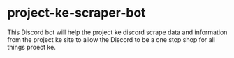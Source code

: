 # project-ke-scraper-bot
This Discord bot will help the project ke discord scrape data and information from the project ke site to allow the Discord to be a one stop shop for all things proect ke.

